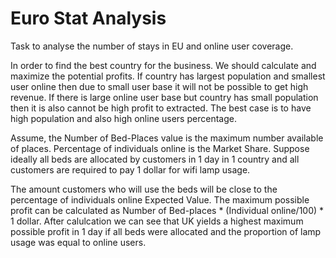 # Euro Stat Analysis
 Task to analyse the number of stays in EU and online user coverage.
 
 In order to find the best country for the business. We should calculate and maximize the potential profits.
If country has largest population and smallest user online then due to small user base it will not be possible to get high revenue.
If there is large online user base but country has small population then it is also cannot be high profit to extracted.
The best case is to have high population and also high online users percentage.

Assume, the Number of Bed-Places value is the maximum number available of places. 
Percentage of individuals online is the Market Share.
Suppose ideally all beds are allocated by customers in 1 day in 1 country and all customers are required to pay 1 dollar for wifi lamp usage.

The amount customers who will use the beds will be close to the percentage of individuals online Expected Value.
The maximum possible profit can be calculated as Number of Bed-places * (Individual online/100) * 1 dollar.
After calulcation we can see that UK yields a highest maximum possible profit in 1 day if all beds were allocated and the proportion of lamp usage was equal to online users.
 
 
